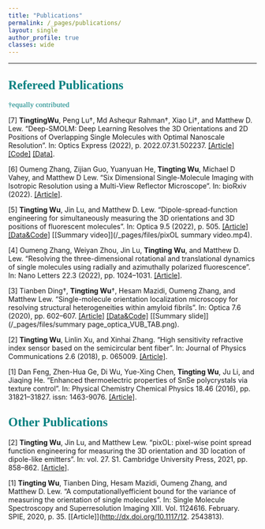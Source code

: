 ```yaml
---
title: "Publications"
permalink: /_pages/publications/
layout: single
author_profile: true
classes: wide
---
```



____

## <span style="color:teal; font-family:cursive;font-size: 25px;">Refereed Publications</span>
 <span style="color:teal; font-family:cursive;font-size: 15px;">†equally contributed</span>

[7] __TingtingWu__, Peng Lu†, Md Ashequr Rahman†, Xiao Li†, and Matthew D. Lew. “Deep-SMOLM: Deep Learning
Resolves the 3D Orientations and 2D Positions of Overlapping Single Molecules with Optimal Nanoscale
Resolution”. In: Optics Express (2022), p. 2022.07.31.502237. [[Article]](http://dx.doi.org/10.1101/2022.07.31.502237) [[Code]](https://github.com/Lew-Lab/Deep-SMOLM) [[Data]](https://osf.io/x6p8r/).


[6] Oumeng Zhang, Zijian Guo, Yuanyuan He, __Tingting Wu__, Michael D Vahey, and Matthew D Lew. “Six Dimensional Single-Molecule Imaging with Isotropic Resolution using a Multi-View Reflector Microscope”. In: bioRxiv (2022). [[Article]](http://dx.doi.org/10.1101/2022.06.26.497661).

[5] __Tingting Wu__, Jin Lu, and Matthew D. Lew. “Dipole-spread-function engineering for simultaneously measuring
the 3D orientations and 3D positions of fluorescent molecules”. In: Optica 9.5 (2022), p. 505. [[Article]](http://dx.doi.org/10.1364/optica.451899) [[Data&Code]](https://doi.org/10.17605/OSF.IO/97GMV) [[Summary video]](/_pages/files/pixOL summary  video.mp4).

[4] Oumeng Zhang, Weiyan Zhou, Jin Lu, __Tingting Wu__, and Matthew D. Lew. “Resolving the three-dimensional
rotational and translational dynamics of single molecules using radially and azimuthally polarized fluorescence”.
In: Nano Letters 22.3 (2022), pp. 1024–1031. [[Article]](http://dx.doi.org/10.1021/acs.nanolett.1c03948).

[3] Tianben Ding†, __Tingting Wu__†, Hesam Mazidi, Oumeng Zhang, and Matthew Lew. “Single-molecule orientation
localization microscopy for resolving structural heterogeneities within amyloid fibrils”. In: Optica 7.6
(2020), pp. 602–607. [[Article]](http://dx.doi.org/10.1364/optica.388157) [[Data&Code]](https://osf.io/pe3qu/?view_only=081206495472426889c1055f21971e9a) [[Summary slide]](/_pages/files/summary page_optica_VUB_TAB.png).

[2] __Tingting Wu__, Linlin Xu, and Xinhai Zhang. “High sensitivity refractive index sensor based on the semicircular
bent fiber”. In: Journal of Physics Communications 2.6 (2018), p. 065009. [[Article]](http://dx.doi.org/10.1088/2399-6528/aacb0b).

[1] Dan Feng, Zhen-Hua Ge, Di Wu, Yue-Xing Chen, __Tingting Wu__, Ju Li, and Jiaqing He. “Enhanced thermoelectric
properties of SnSe polycrystals via texture control”. In: Physical Chemistry Chemical Physics 18.46
(2016), pp. 31821–31827. issn: 1463-9076. [[Article]](http://dx.doi.org/10.1039/C6CP06466C).

## <span style="color:teal; font-family:cursive;font-size: 25px;">Other Publications</span>

[2] __Tingting Wu__, Jin Lu, and Matthew Lew. “pixOL: pixel-wise point spread function engineering for measuring
the 3D orientation and 3D location of dipole-like emitters”. In: vol. 27. S1. Cambridge University Press, 2021,
pp. 858–862. [[Article]](http://dx.doi.org/10.1017/S1431927621003366).

[1] __Tingting Wu__, Tianben Ding, Hesam Mazidi, Oumeng Zhang, and Matthew D. Lew. “A computationallyefficient
bound for the variance of measuring the orientation of single molecules”. In: Single Molecule Spectroscopy
and Superresolution Imaging XIII. Vol. 1124616. February. SPIE, 2020, p. 35. [[Article]](http://dx.doi.org/10.1117/12.
2543813).
